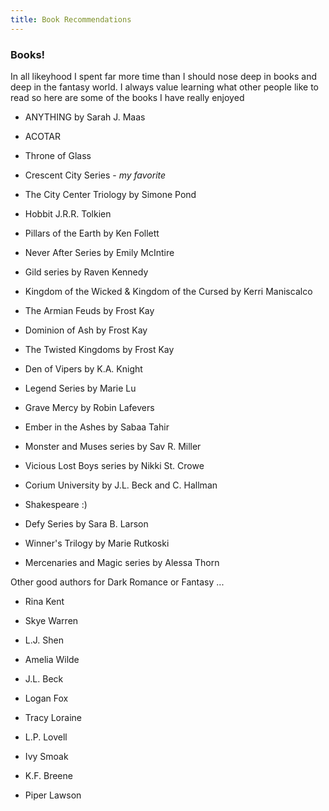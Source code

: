 ```yaml
---
title: Book Recommendations
---
```


### Books! 

In all likeyhood I spent far more time than I should nose deep in books and deep in the fantasy world. I always value learning what other people like to read so here are some of the books I have really enjoyed 

- ANYTHING by Sarah J. Maas
- ACOTAR 
- Throne of Glass 
- Crescent City Series - *my favorite*

- The City Center Triology by Simone Pond 

- Hobbit J.R.R. Tolkien 

- Pillars of the Earth by Ken Follett 

- Never After Series by Emily McIntire 

- Gild series by Raven Kennedy 

- Kingdom of the Wicked & Kingdom of the Cursed by Kerri Maniscalco 

- The Armian Feuds by Frost Kay

- Dominion of Ash by Frost Kay 

- The Twisted Kingdoms by Frost Kay 

- Den of Vipers by K.A. Knight 

- Legend Series by Marie Lu 

- Grave Mercy by Robin Lafevers 

- Ember in the Ashes by Sabaa Tahir 

- Monster and Muses series by Sav R. Miller 

- Vicious Lost Boys series by Nikki St. Crowe 

- Corium University by J.L. Beck and C. Hallman 

- Shakespeare :) 

- Defy Series by Sara B. Larson 

- Winner's Trilogy by Marie Rutkoski 

- Mercenaries and Magic series by Alessa Thorn

Other good authors for Dark Romance or Fantasy  ... 

- Rina Kent 

- Skye Warren

- L.J. Shen 

- Amelia Wilde 

- J.L. Beck 

- Logan Fox

- Tracy Loraine 

- L.P. Lovell 

- Ivy Smoak 

- K.F. Breene 

- Piper Lawson 
